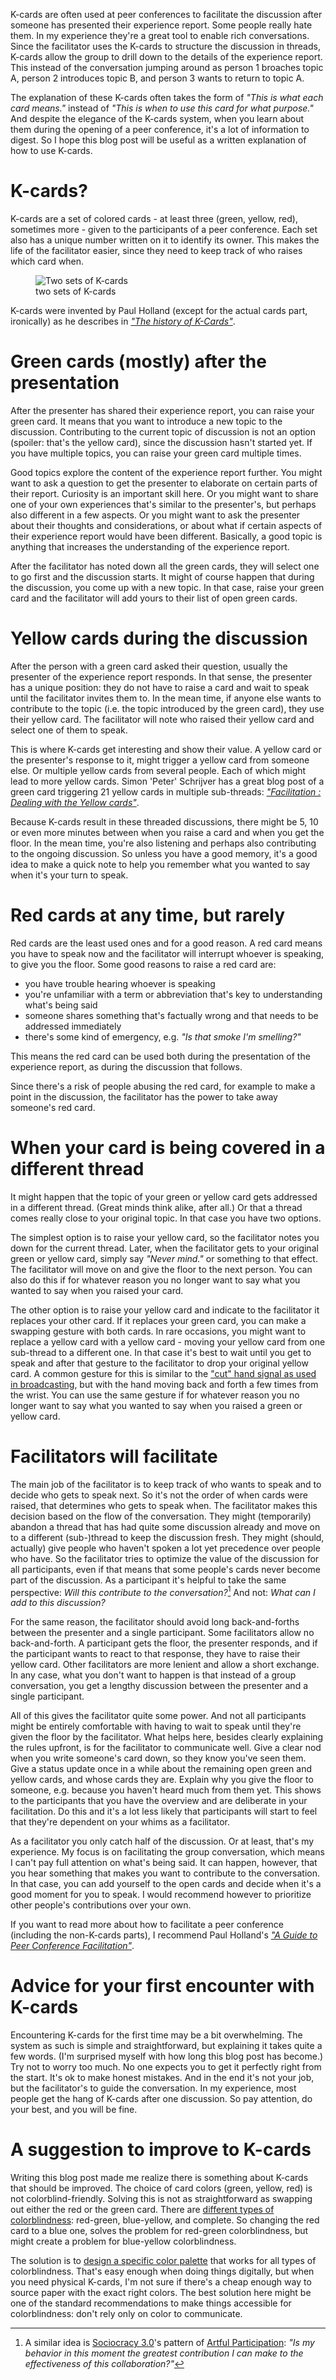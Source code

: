 <!--
.. title: Structuring group discussions with K-cards
.. slug: structuring-group-discussions-with-k-cards
.. date: 2022-03-25 18:27:30 UTC+01:00
.. tags: facilitation, peer conferences
.. category: facilitation
.. link: 
.. description: 
.. type: text
.. previewimage: /images/2022/k-cards/k-cards.jpeg
-->

K-cards are often used at peer conferences to facilitate the discussion after someone has presented their experience report. Some people really hate them. In my experience they're a great tool to enable rich conversations. Since the facilitator uses the K-cards to structure the discussion in threads, K-cards allow the group to drill down to the details of the experience report. This instead of the conversation jumping around as person 1 broaches topic A, person 2 introduces topic B, and person 3 wants to return to topic A.

The explanation of these K-cards often takes the form of *"This is what each card means."* instead of *"This is when to use this card for what purpose."* And despite the elegance of the K-cards system, when you learn about them during the opening of a peer conference, it's a lot of information to digest. So I hope this blog post will be useful as a written explanation of how to use K-cards.

<!-- TEASER_END -->


# K-cards?

K-cards are a set of colored cards - at least three (green, yellow, red), sometimes more - given to the participants of a peer conference. Each set also has a unique number written on it to identify its owner. This makes the life of the facilitator easier, since they need to keep track of who raises which card when.

<div class="d-flex justify-content-center">
	<figure class="figure" style="width:60%">
		<img src="/images/2022/k-cards/k-cards.jpeg" class="figure-img img-fluid rounded"
			alt="Two sets of K-cards"/>
		<figcaption class="figure-caption text-center">two sets of K-cards</figcaption>
	</figure>
</div>

K-cards were invented by Paul Holland (except for the actual cards part, ironically) as he describes in [*"The history of K-Cards"*](https://testingthoughts.com/blog/26).


# Green cards (mostly) after the presentation
After the presenter has shared their experience report, you can raise your green card. It means that you want to introduce a new topic to the discussion. Contributing to the current topic of discussion is not an option (spoiler: that's the yellow card), since the discussion hasn't started yet. If you have multiple topics, you can raise your green card multiple times.

Good topics explore the content of the experience report further. You might want to ask a question to get the presenter to elaborate on certain parts of their report. Curiosity is an important skill here. Or you might want to share one of your own experiences that's similar to the presenter's, but perhaps also different in a few aspects. Or you might want to ask the presenter about their thoughts and considerations, or about what if certain aspects of their experience report would have been different. Basically, a good topic is anything that increases the understanding of the experience report.

After the facilitator has noted down all the green cards, they will select one to go first and the discussion starts. It might of course happen that during the discussion, you come up with a new topic. In that case, raise your green card and the facilitator will add yours to their list of open green cards.


# Yellow cards during the discussion
After the person with a green card asked their question, usually the presenter of the experience report responds. In that sense, the presenter has a unique position: they do not have to raise a card and wait to speak until the facilitator invites them to. In the mean time, if anyone else wants to contribute to the topic (i.e. the topic introduced by the green card), they use their yellow card. The facilitator will note who raised their yellow card and select one of them to speak.

This is where K-cards get interesting and show their value. A yellow card or the presenter's response to it, might trigger a yellow card from someone else. Or multiple yellow cards from several people. Each of which might lead to more yellow cards. Simon 'Peter' Schrijver has a great blog post of a green card triggering 21 yellow cards in multiple sub-threads: [*"Facilitation : Dealing with the Yellow cards"*](https://simonsaysnomore.wordpress.com/2014/02/16/facilitation-dealing-with-the-yellow-cards/).

Because K-cards result in these threaded discussions, there might be 5, 10 or even more minutes between when you raise a card and when you get the floor. In the mean time, you're also listening and perhaps also contributing to the ongoing discussion. So unless you have a good memory, it's a good idea to make a quick note to help you remember what you wanted to say when it's your turn to speak.


# Red cards at any time, but rarely
Red cards are the least used ones and for a good reason. A red card means you have to speak now and the facilitator will interrupt whoever is speaking, to give you the floor. Some good reasons to raise a red card are:

- you have trouble hearing whoever is speaking
- you're unfamiliar with a term or abbreviation that's key to understanding what's being said
- someone shares something that's factually wrong and that needs to be addressed immediately
- there's some kind of emergency, e.g. *"Is that smoke I'm smelling?"*

This means the red card can be used both during the presentation of the experience report, as during the discussion that follows.

Since there's a risk of people abusing the red card, for example to make a point in the discussion, the facilitator has the power to take away someone's red card.


# When your card is being covered in a different thread
It might happen that the topic of your green or yellow card gets addressed in a different thread. (Great minds think alike, after all.) Or that a thread comes really close to your original topic. In that case you have two options.

The simplest option is to raise your yellow card, so the facilitator notes you down for the current thread. Later, when the facilitator gets to your original green or yellow card, simply say *"Never mind."* or something to that effect. The facilitator will move on and give the floor to the next person. You can also do this if for whatever reason you no longer want to say what you wanted to say when you raised your card.

The other option is to raise your yellow card and indicate to the facilitator it replaces your other card. If it replaces your green card, you can make a swapping gesture with both cards. In rare occasions, you might want to replace a yellow card with a yellow card - moving your yellow card from one sub-thread to a different one. In that case it's best to wait until you get to speak and after that gesture to the facilitator to drop your original yellow card. A common gesture for this is similar to the ["cut" hand signal as used in broadcasting](https://www.streamsemester.com/articles/floor-director-hand-signals), but with the hand moving back and forth a few times from the wrist. You can use the same gesture if for whatever reason you no longer want to say what you wanted to say when you raised a green or yellow card.


# Facilitators will facilitate
The main job of the facilitator is to keep track of who wants to speak and to decide who gets to speak next. So it's not the order of when cards were raised, that determines who gets to speak when. The facilitator makes this decision based on the flow of the conversation. They might (temporarily) abandon a thread that has had quite some discussion already and move on to a different (sub-)thread to keep the discussion fresh. They might (should, actually) give people who haven't spoken a lot yet precedence over people who have. So the facilitator tries to optimize the value of the discussion for all participants, even if that means that some people's cards never become part of the discussion. As a participant it's helpful to take the same perspective: *Will this contribute to the conversation?*[^1] And not: *What can I add to this discussion?*

For the same reason, the facilitator should avoid long back-and-forths between the presenter and a single participant. Some facilitators allow no back-and-forth. A participant gets the floor, the presenter responds, and if the participant wants to react to that response, they have to raise their yellow card. Other facilitators are more lenient and allow a short exchange. In any case, what you don't want to happen is that instead of a group conversation, you get a lengthy discussion between the presenter and a single participant.

All of this gives the facilitator quite some power. And not all participants might be entirely comfortable with having to wait to speak until they're given the floor by the facilitator. What helps here, besides clearly explaining the rules upfront, is for the facilitator to communicate well. Give a clear nod when you write someone's card down, so they know you've seen them. Give a status update once in a while about the remaining open green and yellow cards, and whose cards they are. Explain why you give the floor to someone, e.g. because you haven't heard much from them yet. This shows to the participants that you have the overview and are deliberate in your facilitation. Do this and it's a lot less likely that participants will start to feel that they're dependent on your whims as a facilitator.

As a facilitator you only catch half of the discussion. Or at least, that's my experience. My focus is on facilitating the group conversation, which means I can't pay full attention on what's being said. It can happen, however, that you hear something that makes you want to contribute to the conversation. In that case, you can add yourself to the open cards and decide when it's a good moment for you to speak. I would recommend however to prioritize other people's contributions over your own.

If you want to read more about how to facilitate a peer conference (including the non-K-cards parts), I recommend Paul Holland's [*"A Guide to Peer Conference Facilitation"*](https://testingthoughts.com/blog/28).


# Advice for your first encounter with K-cards
Encountering K-cards for the first time may be a bit overwhelming. The system as such is simple and straightforward, but explaining it takes quite a few words. (I'm surprised myself with how long this blog post has become.) Try not to worry too much. No one expects you to get it perfectly right from the start. It's ok to make honest mistakes. And in the end it's not your job, but the facilitator's to guide the conversation. In my experience, most people get the hang of K-cards after one discussion. So pay attention, do your best, and you will be fine.


# A suggestion to improve to K-cards
Writing this blog post made me realize there is something about K-cards that should be improved. The choice of card colors (green, yellow, red) is not colorblind-friendly. Solving this is not as straightforward as swapping out either the red or the green card. There are [different types of colorblindness](https://www.nei.nih.gov/learn-about-eye-health/eye-conditions-and-diseases/color-blindness/types-color-blindness): red-green, blue-yellow, and complete. So changing the red card to a blue one, solves the problem for red-green colorblindness, but might create a problem for blue-yellow colorblindness.

The solution is to [design a specific color palette](https://davidmathlogic.com/colorblind/#%23D81B60-%231E88E5-%23FFC107-%23004D40) that works for all types of colorblindness. That's easy enough when doing things digitally, but when you need physical K-cards, I'm not sure if there's a cheap enough way to source paper with the exact right colors. The best solution here might be one of the standard recommendations to make things accessible for colorblindness: don't rely only on color to communicate.




[^1]: A similar idea is [Sociocracy 3.0](https://sociocracy30.org/)'s pattern of [Artful Participation](https://patterns.sociocracy30.org/artful-participation.html): *"Is my behavior in this moment the greatest contribution I can make to the effectiveness of this collaboration?"*
